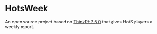 # HotsWeek
An open source project based on [ThinkPHP 5.0](https://github.com/top-think/framework/tree/5.0) that gives HotS players a weekly report.
